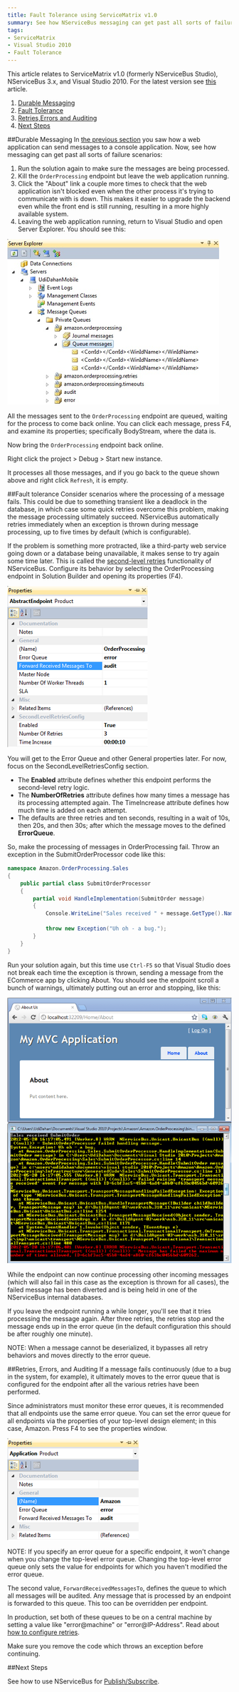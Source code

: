 ```yaml
---
title: Fault Tolerance using ServiceMatrix v1.0
summary: See how NServiceBus messaging can get past all sorts of failure scenarios.
tags:
- ServiceMatrix
- Visual Studio 2010
- Fault Tolerance
---
```


This article relates to ServiceMatrix v1.0 (formerly NServiceBus Studio), NServiceBus 3.x, and Visual Studio 2010.  For the latest version see [this](getting-started-with-nservicebus-using-servicematrix-2.0-fault-tolerance.md "ServiceMatrix 2.0 Fault Tolerance") article.

1. [Durable Messaging](#durable-messaging)
2. [Fault Tolerance](#fault-tolerance)
3. [Retries,Errors and Auditing](#retries-errors-and-auditing)
4. [Next Steps](#next-steps)

##Durable Messaging
In [the previous section](getting-started-creating-a-new-project-servicematrix-1.0.md) you saw how a web application can send messages to a console application. Now, see how messaging can get past all sorts of failure scenarios:

1.  Run the solution again to make sure the messages are being processed.
2.  Kill the `OrderProcessing` endpoint but leave the web application running.
3.  Click the "About" link a couple more times to check that the web application isn't blocked even when the other process it's trying to communicate with is down. This makes it easier to upgrade the backend even while the front end is still running, resulting in a more highly available system.
4.  Leaving the web application running, return to Visual Studio and open Server Explorer. You should see this:

![Server Explorer](images/1.0/getting-started8.jpg)

All the messages sent to the `OrderProcessing` endpoint are queued, waiting for the process to come back online. You can click each message, press F4, and examine its properties; specifically BodyStream, where the data is.

Now bring the `OrderProcessing` endpoint back online.

Right click the project > Debug > Start new instance.
    
It processes all those messages, and if you go back to the queue shown above and right click `Refresh`, it is empty.

##Fault tolerance
Consider scenarios where the processing of a message fails. This could be due to something transient like a deadlock in the database, in which case some quick retries overcome this problem, making the message processing ultimately succeed. NServiceBus automatically retries immediately when an exception is thrown during message processing, up to five times by default (which is configurable).

If the problem is something more protracted, like a third-party web service going down or a database being unavailable, it makes sense to try again some time later. This is called the [second-level retries](/nservicebus/errors/second-level-retries.md) functionality of NServiceBus. Configure its behavior by selecting the OrderProcessing endpoint in Solution Builder and opening its properties (F4). 

![Endpoint properties](images/1.0/getting-started8.5.jpg) 

You will get to the Error Queue and other General properties later. For now, focus on the SecondLevelRetriesConfig section.

-   The **Enabled** attribute defines whether this endpoint performs the second-level retry logic.
-   The **NumberOfRetries** attribute defines how many times a message has its processing attempted again. The TimeIncrease attribute defines how much time is added on each attempt.
-   The defaults are three retries and ten seconds, resulting in a wait of 10s, then 20s, and then 30s; after which the message moves to the defined **ErrorQueue**.

So, make the processing of messages in OrderProcessing fail. Throw an exception in the SubmitOrderProcessor code like this:

```C#
namespace Amazon.OrderProcessing.Sales
{
    public partial class SubmitOrderProcessor
    {
        partial void HandleImplementation(SubmitOrder message)
        {
            Console.WriteLine("Sales received " + message.GetType().Name);
            
            throw new Exception("Uh oh - a bug.");
        }
    }
}
```



Run your solution again, but this time use `Ctrl-F5` so that Visual Studio does not break each time the exception is thrown, sending a message from the ECommerce app by clicking About. You should see the endpoint scroll a bunch of warnings, ultimately putting out an error and stopping, like this:

![Retries](images/1.0/getting-started9.png) 

While the endpoint can now continue processing other incoming messages (which will also fail in this case as the exception is thrown for all cases), the failed message has been diverted and is being held in one of the NServiceBus internal databases.

If you leave the endpoint running a while longer, you'll see that it tries processing the message again. After three retries, the retries stop and the message ends up in the error queue (in the default configuration this should be after roughly one minute).

NOTE: When a message cannot be deserialized, it bypasses all retry behaviors and moves directly to the error queue.

##Retries, Errors, and Auditing
If a message fails continuously (due to a bug in the system, for example), it ultimately moves to the error queue that is configured for the endpoint after all the various retries have been performed.

Since administrators must monitor these error queues, it is recommended that all endpoints use the same error queue. You can set the error queue for all endpoints via the properties of your top-level design element; in this case, Amazon. Press F4 to see the properties window. 

![System level queue configuration](images/1.0/getting-started10.png)

NOTE: If you specify an error queue for a specific endpoint, it won't change when you change the top-level error queue. Changing the top-level error queue only sets the value for endpoints for which you haven't modified the error queue.

The second value, `ForwardReceivedMessagesTo`, defines the queue to which all messages will be audited. Any message that is processed by an endpoint is forwarded to this queue. This too can be overridden per endpoint.

In production, set both of these queues to be on a central machine by setting a value like "error@machine" or "error@IP-Address". Read about [how to configure retries](/nservicebus/errors/second-level-retries.md).

Make sure you remove the code which throws an exception before continuing.

##Next Steps

See how to use NServiceBus for [Publish/Subscribe](getting-started-publish-subscribe-communication-servicematrix-1.0.md).
